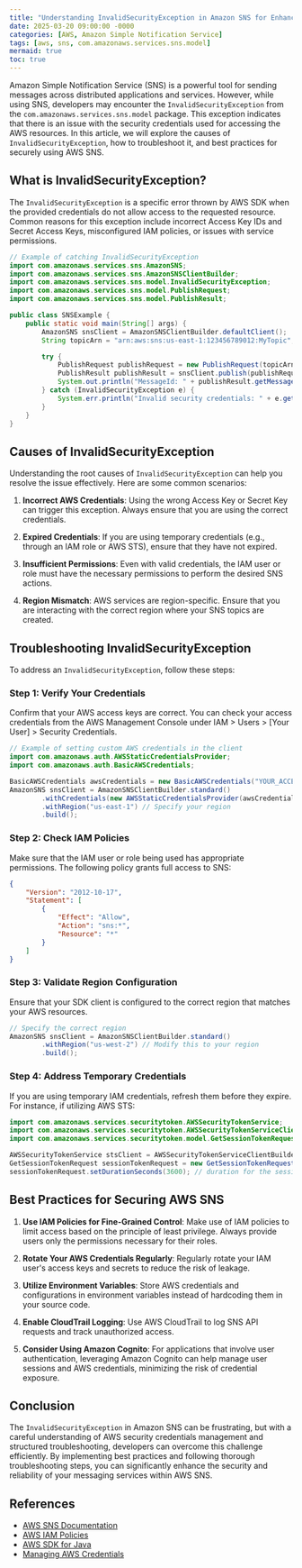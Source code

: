 ```yaml
---
title: "Understanding InvalidSecurityException in Amazon SNS for Enhanced Messaging Security"
date: 2025-03-20 09:00:00 -0000
categories: [AWS, Amazon Simple Notification Service]
tags: [aws, sns, com.amazonaws.services.sns.model]
mermaid: true
toc: true
---
```



Amazon Simple Notification Service (SNS) is a powerful tool for sending messages across distributed applications and services. However, while using SNS, developers may encounter the `InvalidSecurityException` from the `com.amazonaws.services.sns.model` package. This exception indicates that there is an issue with the security credentials used for accessing the AWS resources. In this article, we will explore the causes of `InvalidSecurityException`, how to troubleshoot it, and best practices for securely using AWS SNS.

## What is InvalidSecurityException?

The `InvalidSecurityException` is a specific error thrown by AWS SDK when the provided credentials do not allow access to the requested resource. Common reasons for this exception include incorrect Access Key IDs and Secret Access Keys, misconfigured IAM policies, or issues with service permissions.

```java
// Example of catching InvalidSecurityException
import com.amazonaws.services.sns.AmazonSNS;
import com.amazonaws.services.sns.AmazonSNSClientBuilder;
import com.amazonaws.services.sns.model.InvalidSecurityException;
import com.amazonaws.services.sns.model.PublishRequest;
import com.amazonaws.services.sns.model.PublishResult;

public class SNSExample {
    public static void main(String[] args) {
        AmazonSNS snsClient = AmazonSNSClientBuilder.defaultClient();
        String topicArn = "arn:aws:sns:us-east-1:123456789012:MyTopic";

        try {
            PublishRequest publishRequest = new PublishRequest(topicArn, "Hello, SNS!");
            PublishResult publishResult = snsClient.publish(publishRequest);
            System.out.println("MessageId: " + publishResult.getMessageId());
        } catch (InvalidSecurityException e) {
            System.err.println("Invalid security credentials: " + e.getMessage());
        }
    }
}
```

## Causes of InvalidSecurityException

Understanding the root causes of `InvalidSecurityException` can help you resolve the issue effectively. Here are some common scenarios:

1. **Incorrect AWS Credentials**:
   Using the wrong Access Key or Secret Key can trigger this exception. Always ensure that you are using the correct credentials.

2. **Expired Credentials**:
   If you are using temporary credentials (e.g., through an IAM role or AWS STS), ensure that they have not expired.

3. **Insufficient Permissions**:
   Even with valid credentials, the IAM user or role must have the necessary permissions to perform the desired SNS actions.

4. **Region Mismatch**:
   AWS services are region-specific. Ensure that you are interacting with the correct region where your SNS topics are created.

## Troubleshooting InvalidSecurityException

To address an `InvalidSecurityException`, follow these steps:

### Step 1: Verify Your Credentials

Confirm that your AWS access keys are correct. You can check your access credentials from the AWS Management Console under IAM > Users > [Your User] > Security Credentials.

```java
// Example of setting custom AWS credentials in the client
import com.amazonaws.auth.AWSStaticCredentialsProvider;
import com.amazonaws.auth.BasicAWSCredentials;

BasicAWSCredentials awsCredentials = new BasicAWSCredentials("YOUR_ACCESS_KEY", "YOUR_SECRET_KEY");
AmazonSNS snsClient = AmazonSNSClientBuilder.standard()
        .withCredentials(new AWSStaticCredentialsProvider(awsCredentials))
        .withRegion("us-east-1") // Specify your region
        .build();
```

### Step 2: Check IAM Policies

Make sure that the IAM user or role being used has appropriate permissions. The following policy grants full access to SNS:

```json
{
    "Version": "2012-10-17",
    "Statement": [
        {
            "Effect": "Allow",
            "Action": "sns:*",
            "Resource": "*"
        }
    ]
}
```

### Step 3: Validate Region Configuration

Ensure that your SDK client is configured to the correct region that matches your AWS resources.

```java
// Specify the correct region
AmazonSNS snsClient = AmazonSNSClientBuilder.standard()
        .withRegion("us-west-2") // Modify this to your region
        .build();
```

### Step 4: Address Temporary Credentials

If you are using temporary IAM credentials, refresh them before they expire. For instance, if utilizing AWS STS:

```java
import com.amazonaws.services.securitytoken.AWSSecurityTokenService;
import com.amazonaws.services.securitytoken.AWSSecurityTokenServiceClientBuilder;
import com.amazonaws.services.securitytoken.model.GetSessionTokenRequest;

AWSSecurityTokenService stsClient = AWSSecurityTokenServiceClientBuilder.defaultClient();
GetSessionTokenRequest sessionTokenRequest = new GetSessionTokenRequest();
sessionTokenRequest.setDurationSeconds(3600); // duration for the session tokens
```

## Best Practices for Securing AWS SNS

1. **Use IAM Policies for Fine-Grained Control**:
   Make use of IAM policies to limit access based on the principle of least privilege. Always provide users only the permissions necessary for their roles.

2. **Rotate Your AWS Credentials Regularly**:
   Regularly rotate your IAM user's access keys and secrets to reduce the risk of leakage.

3. **Utilize Environment Variables**:
   Store AWS credentials and configurations in environment variables instead of hardcoding them in your source code.

4. **Enable CloudTrail Logging**:
   Use AWS CloudTrail to log SNS API requests and track unauthorized access.

5. **Consider Using Amazon Cognito**:
   For applications that involve user authentication, leveraging Amazon Cognito can help manage user sessions and AWS credentials, minimizing the risk of credential exposure.

## Conclusion

The `InvalidSecurityException` in Amazon SNS can be frustrating, but with a careful understanding of AWS security credentials management and structured troubleshooting, developers can overcome this challenge efficiently. By implementing best practices and following thorough troubleshooting steps, you can significantly enhance the security and reliability of your messaging services within AWS SNS.

## References

- [AWS SNS Documentation](https://docs.aws.amazon.com/sns/latest/dg/welcome.html)
- [AWS IAM Policies](https://docs.aws.amazon.com/IAM/latest/UserGuide/access_policies.html)
- [AWS SDK for Java](https://aws.amazon.com/sdk-for-java/)
- [Managing AWS Credentials](https://docs.aws.amazon.com/sdk-for-java/latest/developer-guide/setup-credentials.html)